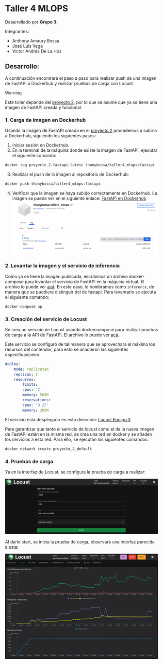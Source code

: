 # Taller 4 MLOPS

Desarrollado por **Grupo 3**.

Integrantes:
* Anthony Amaury Bossa
* José Luis Vega
* Víctor Andrés De La Hoz

## Desarrollo:
A continuación encontrará el paso a paso para realizar push de una imagen de FastAPI a Dockerhub y realizar pruebas de carga con Locust.

> [!WARNING] 
>
> Este taller depende del [proyecto 2](https://github.com/thonybossa/MLOPS/tree/main/Proyecto_2), por lo que se asume que ya se tiene una imagen de FastAPI creada y funcional.

### 1. Carga de imagen en Dockerhub
Usando la imagen de FastAPI creada en el [proyecto 2](https://github.com/thonybossa/MLOPS/tree/main/Proyecto_2) procedemos a subirla a Dockerhub, siguiendo los siguientes pasos:
1. Iniciar sesión en Dockerhub.
2. En la terminal de la máquina donde existe la imagen de FastAPI, ejecutar el siguiente comando:
```bash
docker tag proyecto_2-fastapi:latest thonybossa/taller4_mlops:fastapi
```
3. Realizar el push de la imagen al repositorio de Dockerhub:
```bash
docker push thonybossa/taller4_mlops:fastapi
```
4. Verificar que la imagen se haya subido correctamente en Dockerhub. La imagen se puede ver en el siguiente enlace: [FastAPI en Dockerhub](https://hub.docker.com/repository/docker/thonybossa/taller4_mlops)
![dockerhub](images/dockerhub.png)

### 2. Levantar la imagen y el servicio de inferencia
Como ya se tiene la imagen publicada, escribimos un archivo docker-compose para levantar el servicio de FastAPI en la máquina virtual. El archivo lo puede ver [acá](https://github.com/thonybossa/MLOPS/blob/main/Taller_4/docker/dockerhub/docker-compose.yaml). En este caso, lo nombramos como `inference`, de manera que se puediera distinguir del de fastapi. Para levantarlo se ejecuta el siguiente comando:
```bash
docker-compose up
```

### 3. Creación del servicio de Locust
Se crea un servicio de Locust usando dockercompose para realizar pruebas de carga a la API de FastAPI. El archivo lo puede ver [acá](https://github.com/thonybossa/MLOPS/blob/main/Taller_4/docker/locust/docker-compose.yaml). 

Este servicio se configuró de tal manera que se aprovechara al máximo los recursos del contendor, para esto se añadieron las siguientes especificaciones
```yaml
deploy:
    mode: replicated
    replicas: 1
    resources:
        limits:
        cpus: '2'
        memory: 500M
        reservations:
        cpus: '0.25'
        memory: 200M
```

El servicio está desplegado en esta dirección: [Locust Equipo 3](http://10.43.101.152:8086/). 

Para garantizar que tanto el servicio de locust como el de la nueva imagen de FastAPI estén en la misma red, se crea una red en docker y se añaden los servicios a esta red. Para ello, se ejecutan los siguientes comandos:
```bash
docker network create proyecto_2_default
```

### 4. Pruebas de carga
Ya en la interfaz de Locust, se configura la prueba de carga a realizar:

![init](images/locustinit.png)

Al darle start, se inicia la prueba de carga, observará una interfaz parecida a esta:

![locust](images/locust.png)

